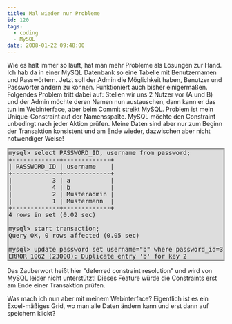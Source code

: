 ```yaml
---
title: Mal wieder nur Probleme
id: 120
tags:
  - coding
  - MySQL
date: 2008-01-22 09:48:00
---
```


Wie es halt immer so l&#228;uft, hat man mehr Probleme als L&#246;sungen zur Hand. Ich hab da in einer MySQL Datenbank so eine Tabelle mit Benutzernamen und Passw&#246;rtern. Jetzt soll der Admin die M&#246;glichkeit haben, Benutzer und Passw&#246;rter &#228;ndern zu k&#246;nnen. Funktioniert auch bisher einigerma&#223;en. Folgendes Problem tritt dabei auf: Stellen wir uns 2 Nutzer vor (A und B) und der Admin m&#246;chte deren Namen nun austauschen, dann kann er das tun im Webinterface, aber beim Commit streikt MySQL. Problem ist mein Unique-Constraint auf der Namensspalte. MySQL m&#246;chte den Constraint unbedingt nach jeder Aktion pr&#252;fen. Meine Daten sind aber nur zum Beginn der Transaktion konsistent und am Ende wieder, dazwischen aber nicht notwendiger Weise!
  <pre style="border-right: #999999 3px solid; border-top: #999999 3px solid; border-left: #999999 3px solid; border-bottom: #999999 3px solid; background-color: #dddddd">mysql&gt; select PASSWORD_ID, username from password;
+-------------+-------------+
| PASSWORD_ID | username    |
+-------------+-------------+
|           3 | a           |
|           4 | b           |
|           2 | Musteradmin |
|           1 | Mustermann  |
+-------------+-------------+
4 rows in set (0.02 sec)

mysql&gt; start transaction;
Query OK, 0 rows affected (0.05 sec)

mysql&gt; update password set username=&quot;b&quot; where password_id=3;
ERROR 1062 (23000): Duplicate entry 'b' for key 2</pre>

Das Zauberwort hei&#223;t hier &quot;deferred constraint resolution&quot; und wird von MySQL leider nicht unterst&#252;tzt! Dieses Feature w&#252;rde die Constraints erst am Ende einer Transaktion pr&#252;fen.

Was mach ich nun aber mit meinem Webinterface? Eigentlich ist es ein Excel-m&#228;&#223;iges Grid, wo man alle Daten &#228;ndern kann und erst dann auf speichern klickt?